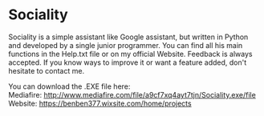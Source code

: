 # Sociality
Sociality is a simple assistant like Google assistant, but written in Python and developed by a single junior programmer. You can find all his main functions in the Help.txt file or on my official Website. Feedback is always accepted. If you know ways to improve it or want a feature added, don't hesitate to contact me.

You can download the .EXE file here:                                                                                                       
  Mediafire: http://www.mediafire.com/file/a9cf7xq4ayt7tjn/Sociality.exe/file                                                             
  Website: https://benben377.wixsite.com/home/projects
  
